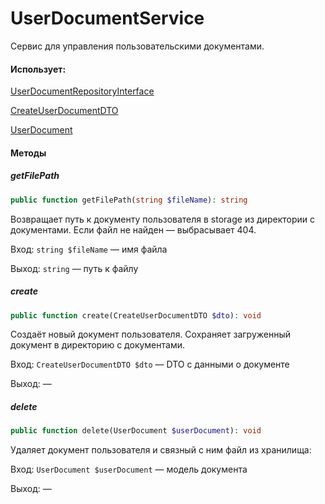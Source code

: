 # UserDocumentService

Сервис для управления пользовательскими документами.

#### Использует:

[UserDocumentRepositoryInterface](/app/Repositories/Interfaces/User/UserDocumentRepositoryInterface.md)

[CreateUserDocumentDTO](/app/DTO/User/Documents/CreateUserDocumentDTO.md)

[UserDocument](/app/Models/User/UserDocument.md)

#### Методы

##### getFilePath

```php
public function getFilePath(string $fileName): string
```

Возвращает путь к документу пользователя в storage из директории с документами. Если файл не найден — выбрасывает 404.

Вход: `string $fileName` — имя файла

Выход: `string` — путь к файлу 

##### create

```php
public function create(CreateUserDocumentDTO $dto): void
```

Создаёт новый документ пользователя. Сохраняет загруженный документ в директорию с документами.

Вход: `CreateUserDocumentDTO $dto` — DTO с данными о документе

Выход: —

##### delete

```php
public function delete(UserDocument $userDocument): void
```

Удаляет документ пользователя и связный с ним файл из хранилища:

Вход: `UserDocument $userDocument` — модель документа

Выход: —

